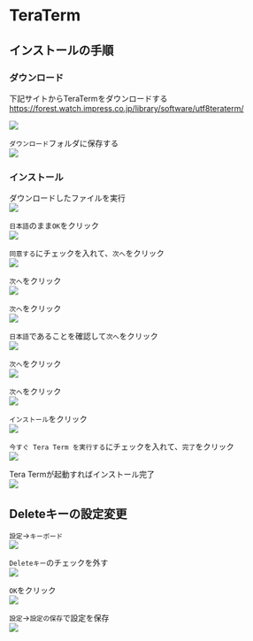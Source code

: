# TeraTerm

## インストールの手順

### ダウンロード

下記サイトからTeraTermをダウンロードする  
https://forest.watch.impress.co.jp/library/software/utf8teraterm/

![](images/001.png)

`ダウンロード`フォルダに保存する  
![](images/002.png)

### インストール

ダウンロードしたファイルを実行  
![](images/003.png)

`日本語`のまま`OK`をクリック  
![](images/004.png)

`同意する`にチェックを入れて、`次へ`をクリック  
![](images/006.png)

`次へ`をクリック    
![](images/007.png)

`次へ`をクリック    
![](images/008.png)

`日本語`であることを確認して`次へ`をクリック  
![](images/009.png)

`次へ`をクリック    
![](images/010.png)

`次へ`をクリック    
![](images/011.png)

`インストール`をクリック  
![](images/012.png)

`今すぐ Tera Term を実行する`にチェックを入れて、`完了`をクリック  
![](images/014.png)

Tera Termが起動すればインストール完了  
![](images/015.png)

## Deleteキーの設定変更

`設定`→`キーボード`  
![](images/020.png)

`Deleteキー`のチェックを外す  
![](images/021.png)

`OK`をクリック  
![](images/022.png)

`設定`→`設定の保存`で設定を保存  
![](images/023.png)

